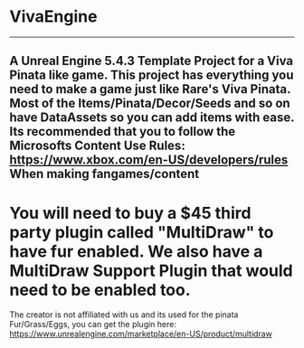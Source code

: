 # VivaEngine
---
A Unreal Engine 5.4.3 Template Project for a Viva Pinata like game.
This project has everything you need to make a game just like Rare's Viva Pinata.
Most of the Items/Pinata/Decor/Seeds and so on have DataAssets so you can add items with ease.
Its recommended that you to follow the Microsofts Content Use Rules: https://www.xbox.com/en-US/developers/rules When making fangames/content
---
# You will need to buy a $45 third party plugin called "MultiDraw" to have fur enabled. We also have a MultiDraw Support Plugin that would need to be enabled too.
The creator is not affiliated with us and its used for the pinata Fur/Grass/Eggs, you can get the plugin here: https://www.unrealengine.com/marketplace/en-US/product/multidraw
